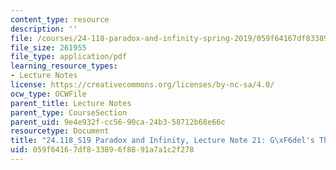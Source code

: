 ```yaml
---
content_type: resource
description: ''
file: /courses/24-118-paradox-and-infinity-spring-2019/059f64167df833896f8891a7a1c2f278_MIT24_118S19_LecNote21.pdf
file_size: 261955
file_type: application/pdf
learning_resource_types:
- Lecture Notes
license: https://creativecommons.org/licenses/by-nc-sa/4.0/
ocw_type: OCWFile
parent_title: Lecture Notes
parent_type: CourseSection
parent_uid: 9e4e932f-cc56-90ca-24b3-58712b68e66c
resourcetype: Document
title: "24.118_S19 Paradox and Infinity, Lecture Note 21: G\xF6del's Theorem II"
uid: 059f6416-7df8-3389-6f88-91a7a1c2f278
---
```

